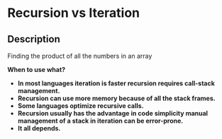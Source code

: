 <h1>Recursion vs Iteration</h1>

<h2>Description</h2>

<p>Finding the product of all the numbers in an array</p>

<b>When to use what?
- In most languages iteration is faster recursion requires call-stack management.
- Recursion can use more memory because of all the stack frames.
- Some languages optimize recursive calls.
- Recursion usually has the advantage in code simplicity manual management of a stack in iteration can be error-prone.
- It all depends.